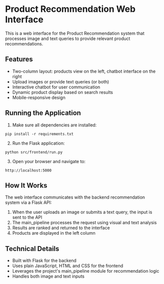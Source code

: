 # Product Recommendation Web Interface

This is a web interface for the Product Recommendation system that processes image and text queries to provide relevant product recommendations.

## Features

- Two-column layout: products view on the left, chatbot interface on the right
- Upload images or provide text queries (or both)
- Interactive chatbot for user communication
- Dynamic product display based on search results
- Mobile-responsive design

## Running the Application

1. Make sure all dependencies are installed:

```
pip install -r requirements.txt
```

2. Run the Flask application:

```
python src/frontend/run.py
```

3. Open your browser and navigate to:

```
http://localhost:5000
```

## How It Works

The web interface communicates with the backend recommendation system via a Flask API:

1. When the user uploads an image or submits a text query, the input is sent to the API
2. The main_pipeline processes the request using visual and text analysis
3. Results are ranked and returned to the interface
4. Products are displayed in the left column

## Technical Details

- Built with Flask for the backend
- Uses plain JavaScript, HTML and CSS for the frontend
- Leverages the project's main_pipeline module for recommendation logic
- Handles both image and text inputs 